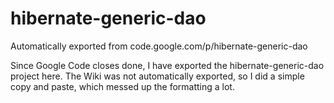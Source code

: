 # hibernate-generic-dao
Automatically exported from code.google.com/p/hibernate-generic-dao

Since Google Code closes done, I have exported the hibernate-generic-dao project here. The Wiki was not automatically exported, so I did a simple copy and paste, which messed up the formatting a lot.
